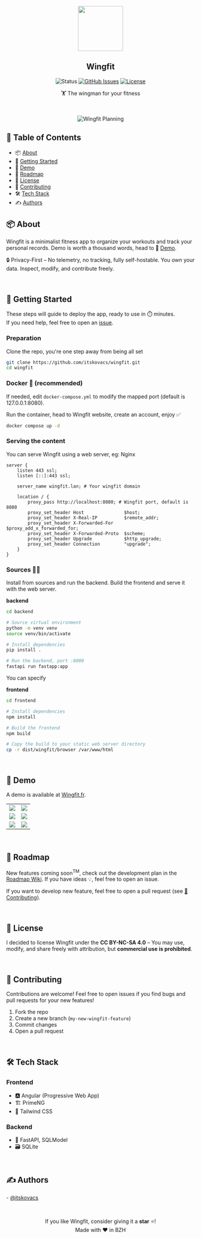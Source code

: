 <p align="center"><img width="120" src="./src/public/favicon_square.png"></p>
<h2 align="center">Wingfit</h2>

<div align="center">

![Status](https://img.shields.io/badge/status-active-success?style=for-the-badge)
[![GitHub Issues](https://img.shields.io/github/issues/itskovacs/wingfit?style=for-the-badge&color=ededed)](https://github.com/itskovacs/wingfit/issues)
[![License](https://img.shields.io/badge/license-_CC_BY_NC_SA_4.0-2596be?style=for-the-badge)](/LICENSE)

</div>

<p align="center">🏋️ The wingman for your fitness </p>
<br>

<div align="center">

![Wingfit Planning](./.github/screenshot.png)

</div>

## 📝 Table of Contents

- 📦 [About](#about)
- 🌱 [Getting Started](#getting_started)
- 📸 [Demo](#Demo)
- 🚧 [Roadmap](#Roadmap)
- 📜 [License](#License)
- 🤝 [Contributing](#Contributing)
- 🛠️ [Tech Stack](#techstack)
- ✍️ [Authors](#authors)

## 📦 About <a name = "about"></a>

Wingfit is a minimalist fitness app to organize your workouts and track your personal records. Demo is worth a thousand words, head to 📸 [Demo](#Demo).

🔒 Privacy-First – No telemetry, no tracking, fully self-hostable. You own your data. Inspect, modify, and contribute freely.

<br>

## 🌱 Getting Started <a name = "getting_started"></a>

These steps will guide to deploy the app, ready to use in ⏱️ minutes.  
If you need help, feel free to open an [issue](https://github.com/itskovacs/wingfit/issues).

### Preparation

Clone the repo, you're one step away from being all set

```bash
git clone https://github.com/itskovacs/wingfit.git
cd wingfit
```

### Docker 🐳 (recommended)

If needed, edit `docker-compose.yml` to modify the mapped port (default is 127.0.0.1:8080).

Run the container, head to Wingfit website, create an account, enjoy ✅

```bash
docker compose up -d
```

### Serving the content
You can serve Wingfit using a web server, eg: Nginx
```nginx
server {
    listen 443 ssl;
    listen [::]:443 ssl;

    server_name wingfit.lan; # Your wingfit domain

    location / {
        proxy_pass http://localhost:8080; # Wingfit port, default is 8080
        proxy_set_header Host               $host;
        proxy_set_header X-Real-IP          $remote_addr;
        proxy_set_header X-Forwarded-For    $proxy_add_x_forwarded_for;
        proxy_set_header X-Forwarded-Proto  $scheme;
        proxy_set_header Upgrade            $http_upgrade;
        proxy_set_header Connection         "upgrade";
    }
}
```


### Sources 👩‍💻

Install from sources and run the backend.
Build the frontend and serve it with the web server.

**backend**

```bash
cd backend

# Source virtual environment
python -m venv venv
source venv/bin/activate

# Install dependencies
pip install .

# Run the backend, port :8000
fastapi run fastapp:app
```

You can specify

**frontend**

```bash
cd frontend

# Install dependencies
npm install

# Build the frontend
npm build

# Copy the build to your static web server directory
cp -r dist/wingfit/browser /var/www/html
```

<br>

## 📸 Demo <a name = "demo"></a>

A demo is available at [Wingfit.fr](https://wingfit.fr).

<div align="center">

|         |         |
|:-------:|:-------:|
| ![](./.github/sc_planning.png) | ![](./.github/sc_blocs.png) |
| ![](./.github/sc_pr.png) | ![](./.github/sc_statistics.png) |
| ![](./.github/sc_programs.png) | ![](./.github/sc_program.png) |

</div>

<br>

## 🚧 Roadmap <a name = "roadmap"></a>

New features coming soon<sup>TM</sup>, check out the development plan in the [Roadmap Wiki](https://github.com/itskovacs/wingfit/wiki/Roadmap). If you have ideas 💡, feel free to open an issue.

If you want to develop new feature, feel free to open a pull request (see [🤝 Contributing](#contributing)).

<br>

## 📜 License <a name = "license"></a>

I decided to license Wingfit under the **CC BY-NC-SA 4.0** – You may use, modify, and share freely with attribution, but **commercial use is prohibited**.

<br>

## 🤝 Contributing <a name = "contributing"></a>

Contributions are welcome! Feel free to open issues if you find bugs and pull requests for your new features!

1. Fork the repo
2. Create a new branch (`my-new-wingfit-feature`)
3. Commit changes
4. Open a pull request

<br>

## 🛠️ Tech Stack <a name = "techstack"></a>

### **Frontend**

- 🅰️ Angular (Progressive Web App)
- 🏗️ PrimeNG
- 🎨 Tailwind CSS

### **Backend**

- 🐍 FastAPI, SQLModel
- 🗃️ SQLite

<br>

## ✍️ Authors <a name = "authors"></a>

- [@itskovacs](https://github.com/itskovacs)

<br>

<div align="center">

If you like Wingfit, consider giving it a **star** ⭐!  
Made with ❤️ in BZH

</div>

